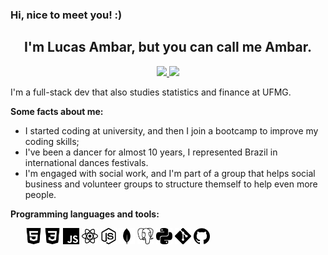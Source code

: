 <h3>Hi, nice to meet you! :)</h3>

<h2 align="center">I'm Lucas Ambar, but you can call me Ambar.</h2>
<p align="center">
    <a href="https://www.linkedin.com/in/lucasambar/" >
        <img src="https://img.shields.io/badge/LinkedIn-0077B5?style=for-the-badge&logo=linkedin&logoColor=white"/>
    </a>
    <a href="mailto:dev.lucasambar@gmail.com" >
        <img src="https://img.shields.io/badge/Gmail-D14836?style=for-the-badge&logo=gmail&logoColor=white"/>
    </a>
</p>
 <p> I'm a full-stack dev that also studies statistics and finance at UFMG.</p>
<strong>Some facts about me:</strong></br>
<ul>
    <li>I started coding at university, and then I join a bootcamp to improve my coding skills;</li>
    <Li>I've been a dancer for almost 10 years, I represented Brazil in international dances festivals.</li>
    <li>I'm engaged with social work, and I'm part of a group that helps social business and volunteer groups to structure themself to help even more people.</li>
</ul>
<strong>Programming languages and tools:</strong></br>
<ul>
    <img src="icons/html5.svg" width="26px"/>
    <img src="icons/css3.svg" width="26px"/>
    <img src="icons/javascript.svg" width="26px"/>
    <img src="icons/react.svg" width="26px"/>
    <img src="icons/nodedotjs.svg" width="26px"/>
    <img src="icons/mongodb.svg" width="26px"/>
    <img src="icons/postgresql.svg" width="26px"/>
    <img src="icons/python.svg" width="26px"/>
    <img src="icons/git.svg" width="26px"/>
    <img src="icons/github.svg" width="26px"/>
</ul>
